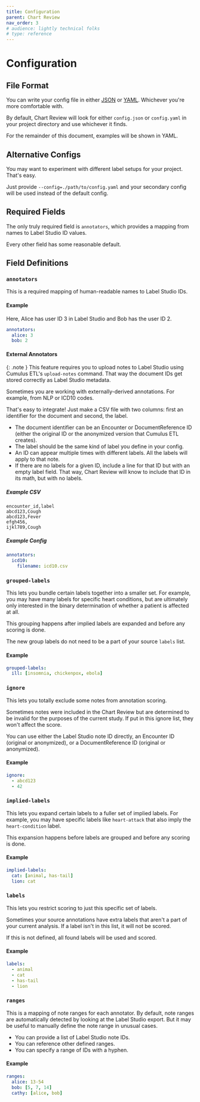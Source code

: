 ```yaml
---
title: Configuration
parent: Chart Review
nav_order: 3
# audience: lightly technical folks
# type: reference
---
```


# Configuration

## File Format

You can write your config file in either
[JSON](https://en.wikipedia.org/wiki/JSON)
or [YAML](https://en.wikipedia.org/wiki/YAML).
Whichever you're more comfortable with.

By default, Chart Review will look for either `config.json` or `config.yaml`
in your project directory and use whichever it finds.

For the remainder of this document, examples will be shown in YAML.

## Alternative Configs
You may want to experiment with different label setups for your project.
That's easy.

Just provide `--config=./path/to/config.yaml` and your
secondary config will be used instead of the default config.

## Required Fields

The only truly required field is `annotators`,
which provides a mapping from names to Label Studio ID values.

Every other field has some reasonable default.

## Field Definitions

### `annotators`

This is a required mapping of human-readable names to Label Studio IDs.

#### Example

Here, Alice has user ID 3 in Label Studio and Bob has the user ID 2.

```yaml
annotators:
  alice: 3
  bob: 2
```

#### External Annotators

{: .note }
This feature requires you to upload notes
to Label Studio using Cumulus ETL's `upload-notes` command.
That way the document IDs get stored correctly as Label Studio metadata.

Sometimes you are working with externally-derived annotations.
For example, from NLP or ICD10 codes.

That's easy to integrate!
Just make a CSV file with two columns:
first an identifier for the document and second, the label.

- The document identifier can be an Encounter or DocumentReference ID
  (either the original ID or the anonymized version that Cumulus ETL creates).
- The label should be the same kind of label you define in your config.
- An ID can appear multiple times with different labels. All the labels will apply to that note.
- If there are no labels for a given ID, include a line for that ID but with an empty label field.
  That way, Chart Review will know to include that ID in its math, but with no labels.

##### Example CSV
```csv
encounter_id,label
abcd123,Cough
abcd123,Fever
efgh456,
ijkl789,Cough
```

##### Example Config
```yaml
annotators:
  icd10:
    filename: icd10.csv
```

### `grouped-labels`

This lets you bundle certain labels together into a smaller set.
For example, you may have many labels for specific heart conditions, but
are ultimately only interested in the binary determination of whether a patient is affected at all.

This grouping happens after implied labels are expanded and before any scoring is done.

The new group labels do not need to be a part of your source `labels` list.

#### Example
```yaml
grouped-labels:
  ill: [insomnia, chickenpox, ebola]
```

### `ignore`

This lets you totally exclude some notes from annotation scoring.

Sometimes notes were included in the Chart Review but are determined to be invalid for the
purposes of the current study.
If put in this ignore list, they won't affect the score.

You can use either the Label Studio note ID directly,
an Encounter ID (original or anonymized),
or a DocumentReference ID (original or anonymized).

#### Example
```yaml
ignore:
  - abcd123
  - 42
```

### `implied-labels`

This lets you expand certain labels to a fuller set of implied labels.
For example, you may have specific labels like `heart-attack`
that also imply the `heart-condition` label.

This expansion happens before labels are grouped and before any scoring is done.

#### Example

```yaml
implied-labels:
  cat: [animal, has-tail]
  lion: cat
```

### `labels`

This lets you restrict scoring to just this specific set of labels.

Sometimes your source annotations have extra labels that aren't a part of your current analysis.
If a label isn't in this list, it will not be scored.

If this is not defined, all found labels will be used and scored.

#### Example

```yaml
labels:
  - animal
  - cat
  - has-tail
  - lion
```

### `ranges`

This is a mapping of note ranges for each annotator.
By default, note ranges are automatically detected by looking at the Label Studio export.
But it may be useful to manually define the note range in unusual cases.

- You can provide a list of Label Studio note IDs.
- You can reference other defined ranges.
- You can specify a range of IDs with a hyphen.

#### Example

```yaml
ranges:
  alice: 13-54
  bob: [5, 7, 14]
  cathy: [alice, bob]
```